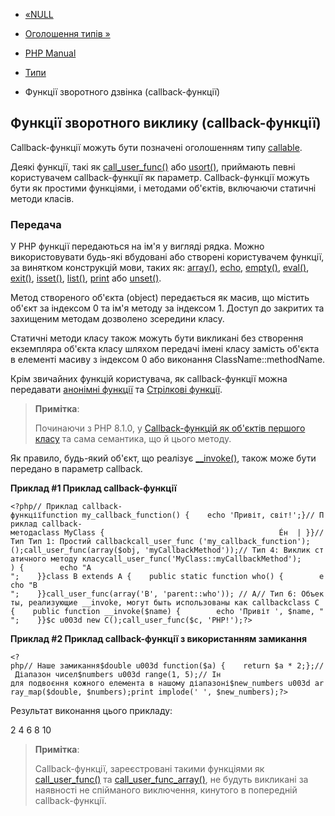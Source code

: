 - [«NULL](language.types.null.md)
- [Оголошення типів »](language.types.declarations.md)

- [PHP Manual](index.md)
- [Типи](language.types.md)
- Функції зворотного дзвінка (callback-функції)

## Функції зворотного виклику (callback-функції)

Callback-функції можуть бути позначені оголошенням типу
[callable](language.types.callable.md).

Деякі функції, такі як
[call_user_func()](function.call-user-func.md) або
[usort()](function.usort.md), приймають певні користувачем
callback-функції як параметр. Callback-функції можуть бути як
простими функціями, і методами об'єктів, включаючи статичні методи
класів.

### Передача

У PHP функції передаються на ім'я у вигляді рядка. Можно використовувати
будь-які вбудовані або створені користувачем функції, за винятком
конструкцій мови, таких як: [array()](function.array.md),
[echo](function.echo.md), [empty()](function.empty.md),
[eval()](function.eval.md), [exit()](function.exit.md),
[isset()](function.isset.md), [list()](function.list.md),
[print](function.print.md) або [unset()](function.unset.md).

Метод створеного об'єкта (object) передається як масив, що містить
об'єкт за індексом 0 та ім'я методу за індексом 1. Доступ до закритих та
захищеним методам дозволено зсередини класу.

Статичні методи класу також можуть бути викликані без створення
екземпляра об'єкта класу шляхом передачі імені класу замість об'єкта в
елементі масиву з індексом 0 або виконання ClassName::methodName.

Крім звичайних функцій користувача, як callback-функції
можна передавати [анонімні функції](functions.anonymous.md) та
[Стрілкові функції](functions.arrow.md).

> **Примітка**:
>
> Починаючи з PHP 8.1.0, у [Callback-функцій як об'єктів першого
> класу](functions.first_class_callable_syntax.md) та сама семантика,
> що й цього методу.

Як правило, будь-який об'єкт, що реалізує
[\_\_invoke()](language.oop5.magic.md#object.invoke), також може бути
передано в параметр callback.

**Приклад #1 Приклад callback-функції**

` <?php// Приклад callback-функціїfunction my_callback_function() {    echo 'Привіт, світ!';}// Приклад callback-методаclass MyClass {                                       Éн  | }}// Тип Тип 1: Простий callbackcall_user_func ('my_callback_function'); ();call_user_func(array($obj, 'myCallbackMethod'));// Тип 4: Виклик статичного методу класуcall_user_func('MyClass::myCallbackMethod'); ) {        echo "A
";    }}class B extends A {    public static function who() {        echo "B
";    }}call_user_func(array('B', 'parent::who')); // A// Тип 6: Объекты, реализующие __invoke, могут быть использованы как callbackclass C {    public function __invoke($name) {        echo 'Привіт ', $name, "
";    }}$c u003d new C();call_user_func($c, 'PHP!');?> `

**Приклад #2 Приклад callback-функції з використанням замикання**

` <?php// Наше замикання$double u003d function($a) {    return $a * 2;};// Діапазон чисел$numbers u003d range(1, 5);// Ін для подвоєння кожного елемента в нашому діапазоні$new_numbers u003d array_map($double, $numbers);print implode(' ', $new_numbers);?> `

Результат виконання цього прикладу:

2 4 6 8 10

> **Примітка**:
>
> Callback-функції, зареєстровані такими функціями як
> [call_user_func()](function.call-user-func.md) та
> [call_user_func_array()](function.call-user-func-array.md), не будуть
> викликані за наявності не спійманого виключення, кинутого в попередній
> callback-функції.
